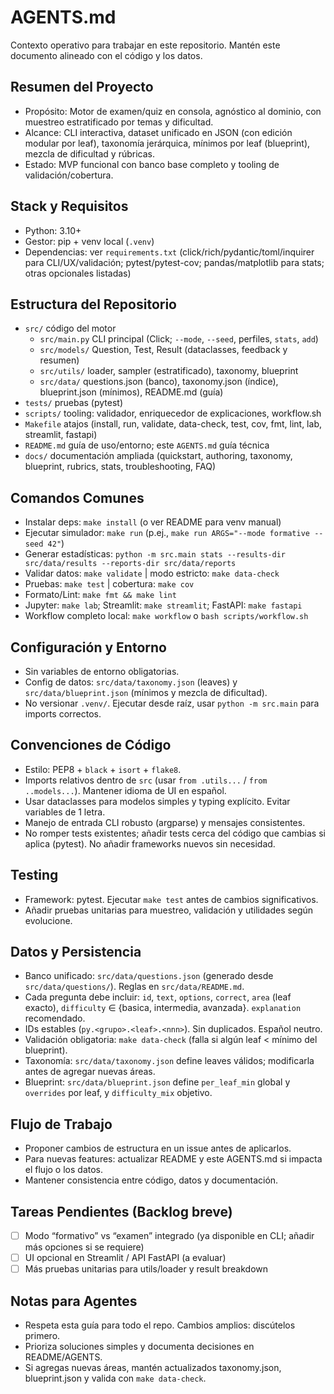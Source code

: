 # AGENTS.md

Contexto operativo para trabajar en este repositorio. Mantén este documento alineado con el código y los datos.

## Resumen del Proyecto
- Propósito: Motor de examen/quiz en consola, agnóstico al dominio, con muestreo estratificado por temas y dificultad.
- Alcance: CLI interactiva, dataset unificado en JSON (con edición modular por leaf), taxonomía jerárquica, mínimos por leaf (blueprint), mezcla de dificultad y rúbricas.
- Estado: MVP funcional con banco base completo y tooling de validación/cobertura.

## Stack y Requisitos
- Python: 3.10+
- Gestor: pip + venv local (`.venv`)
- Dependencias: ver `requirements.txt` (click/rich/pydantic/toml/inquirer para CLI/UX/validación; pytest/pytest-cov; pandas/matplotlib para stats; otras opcionales listadas)

## Estructura del Repositorio
- `src/` código del motor
  - `src/main.py` CLI principal (Click; `--mode`, `--seed`, perfiles, `stats`, `add`)
  - `src/models/` Question, Test, Result (dataclasses, feedback y resumen)
  - `src/utils/` loader, sampler (estratificado), taxonomy, blueprint
  - `src/data/` questions.json (banco), taxonomy.json (índice), blueprint.json (mínimos), README.md (guía)
- `tests/` pruebas (pytest)
- `scripts/` tooling: validador, enriquecedor de explicaciones, workflow.sh
- `Makefile` atajos (install, run, validate, data-check, test, cov, fmt, lint, lab, streamlit, fastapi)
- `README.md` guía de uso/entorno; este `AGENTS.md` guía técnica
 - `docs/` documentación ampliada (quickstart, authoring, taxonomy, blueprint, rubrics, stats, troubleshooting, FAQ)

## Comandos Comunes
- Instalar deps: `make install` (o ver README para venv manual)
- Ejecutar simulador: `make run` (p.ej., `make run ARGS="--mode formative --seed 42"`)
- Generar estadísticas: `python -m src.main stats --results-dir src/data/results --reports-dir src/data/reports`
- Validar datos: `make validate` | modo estricto: `make data-check`
- Pruebas: `make test` | cobertura: `make cov`
- Formato/Lint: `make fmt && make lint`
- Jupyter: `make lab`; Streamlit: `make streamlit`; FastAPI: `make fastapi`
- Workflow completo local: `make workflow` o `bash scripts/workflow.sh`

## Configuración y Entorno
- Sin variables de entorno obligatorias.
- Config de datos: `src/data/taxonomy.json` (leaves) y `src/data/blueprint.json` (mínimos y mezcla de dificultad).
- No versionar `.venv/`. Ejecutar desde raíz, usar `python -m src.main` para imports correctos.

## Convenciones de Código
- Estilo: PEP8 + `black` + `isort` + `flake8`.
- Imports relativos dentro de `src` (usar `from .utils...` / `from ..models...`). Mantener idioma de UI en español.
- Usar dataclasses para modelos simples y typing explícito. Evitar variables de 1 letra.
- Manejo de entrada CLI robusto (argparse) y mensajes consistentes.
- No romper tests existentes; añadir tests cerca del código que cambias si aplica (pytest). No añadir frameworks nuevos sin necesidad.

## Testing
- Framework: pytest. Ejecutar `make test` antes de cambios significativos.
- Añadir pruebas unitarias para muestreo, validación y utilidades según evolucione.

## Datos y Persistencia
- Banco unificado: `src/data/questions.json` (generado desde `src/data/questions/`). Reglas en `src/data/README.md`.
- Cada pregunta debe incluir: `id`, `text`, `options`, `correct`, `area` (leaf exacto), `difficulty` ∈ {basica, intermedia, avanzada}. `explanation` recomendado.
- IDs estables (`py.<grupo>.<leaf>.<nnn>`). Sin duplicados. Español neutro.
- Validación obligatoria: `make data-check` (falla si algún leaf < mínimo del blueprint).
- Taxonomía: `src/data/taxonomy.json` define leaves válidos; modificarla antes de agregar nuevas áreas.
- Blueprint: `src/data/blueprint.json` define `per_leaf_min` global y `overrides` por leaf, y `difficulty_mix` objetivo.

## Flujo de Trabajo
- Proponer cambios de estructura en un issue antes de aplicarlos.
- Para nuevas features: actualizar README y este AGENTS.md si impacta el flujo o los datos.
- Mantener consistencia entre código, datos y documentación.

## Tareas Pendientes (Backlog breve)
- [ ] Modo “formativo” vs “examen” integrado (ya disponible en CLI; añadir más opciones si se requiere)
- [ ] UI opcional en Streamlit / API FastAPI (a evaluar)
- [ ] Más pruebas unitarias para utils/loader y result breakdown

## Notas para Agentes
- Respeta esta guía para todo el repo. Cambios amplios: discútelos primero.
- Prioriza soluciones simples y documenta decisiones en README/AGENTS.
- Si agregas nuevas áreas, mantén actualizados taxonomy.json, blueprint.json y valida con `make data-check`.
